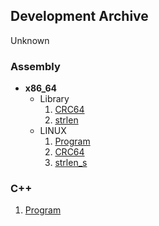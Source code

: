 ## Development Archive

Unknown

### Assembly
- **x86_64**
	- Library
		1. [CRC64](asm/x86_64/lib/crc64.s)
		2. [strlen](asm/x86_64/lib/strlen.s)
	- LINUX
		1. [Program](asm/x86_64/linux/program/)
		2. [CRC64](asm/x86_64/linux/crc64/)
		3. [strlen_s](asm/x86_64/linux/strlen_s/)

### C++
1. [Program](cpp/program/)
